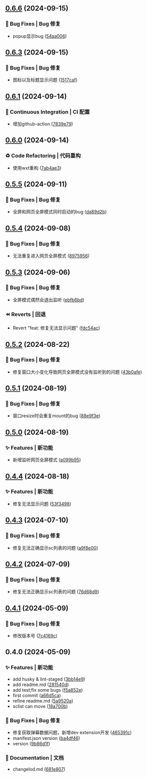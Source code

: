 

## [0.6.6](https://github.com/eeelester/bilibili-fullscreen-sc/compare/0.6.3...0.6.6) (2024-09-15)


### 🐛 Bug Fixes | Bug 修复

* popup显示bug ([54aa006](https://github.com/eeelester/bilibili-fullscreen-sc/commit/54aa006e6e9a94fb9da111d3f725c8125c951473))

## [0.6.3](https://github.com/eeelester/bilibili-fullscreen-sc/compare/0.6.1...0.6.3) (2024-09-15)


### 🐛 Bug Fixes | Bug 修复

* 图标以及标题显示问题 ([1517caf](https://github.com/eeelester/bilibili-fullscreen-sc/commit/1517caf45dda7041a71069b2793f1faec6b65171))

## [0.6.1](https://github.com/eeelester/bilibili-fullscreen-sc/compare/0.6.0...0.6.1) (2024-09-14)


### 🔧 Continuous Integration | CI 配置

* 增加github-action ([7839e79](https://github.com/eeelester/bilibili-fullscreen-sc/commit/7839e79a64a92aed068e5331c89a6d063b2f17fc))

## [0.6.0](https://github.com/eeelester/bilibili-fullscreen-sc/compare/0.5.5...0.6.0) (2024-09-14)


### ♻ Code Refactoring | 代码重构

* 使用wxt重构 ([7ab4ae3](https://github.com/eeelester/bilibili-fullscreen-sc/commit/7ab4ae303a84755f961bf05bb4387edd77bd9fcc))

## [0.5.5](https://github.com/eeelester/bilibili-fullscreen-sc/compare/0.5.4...0.5.5) (2024-09-11)


### 🐛 Bug Fixes | Bug 修复

* 全屏和网页全屏模式同时启动的bug ([da89d2b](https://github.com/eeelester/bilibili-fullscreen-sc/commit/da89d2b9ef4f71dcc6e18000e47f2085095236ab))

## [0.5.4](https://github.com/eeelester/bilibili-fullscreen-sc/compare/0.5.3...0.5.4) (2024-09-08)


### 🐛 Bug Fixes | Bug 修复

* 无法重复进入网页全屏模式 ([8975956](https://github.com/eeelester/bilibili-fullscreen-sc/commit/8975956e2f38aa66fdf621c2ef668f29dcb3a6fe))

## [0.5.3](https://github.com/eeelester/bilibili-fullscreen-sc/compare/0.5.2...0.5.3) (2024-09-06)


### 🐛 Bug Fixes | Bug 修复

* 全屏模式偶然会退出监听 ([ebfb6bd](https://github.com/eeelester/bilibili-fullscreen-sc/commit/ebfb6bd9771c6f286a917e2d127f56a2aa269a8e))


### ⏪ Reverts | 回退

* Revert "feat: 修复无法显示问题" ([fdc54ac](https://github.com/eeelester/bilibili-fullscreen-sc/commit/fdc54acce2867725599edebaf252ee7cb95e275f))

## [0.5.2](https://github.com/eeelester/bilibili-fullscreen-sc/compare/0.5.1...0.5.2) (2024-08-22)


### 🐛 Bug Fixes | Bug 修复

* 修复窗口大小变化导致网页全屏模式没有监听到的问题 ([43b0afe](https://github.com/eeelester/bilibili-fullscreen-sc/commit/43b0afe7f22d869cd22f86392d21c1361aa3d87d))

## [0.5.1](https://github.com/eeelester/bilibili-fullscreen-sc/compare/0.5.0...0.5.1) (2024-08-19)


### 🐛 Bug Fixes | Bug 修复

* 窗口resize时会重复mount的bug ([88e9f3e](https://github.com/eeelester/bilibili-fullscreen-sc/commit/88e9f3e5f581b26c6dc12d8ca91b457834d17ce7))

## [0.5.0](https://github.com/eeelester/bilibili-fullscreen-sc/compare/0.4.4...0.5.0) (2024-08-19)


### ✨ Features | 新功能

* 新增监听网页全屏模式 ([a099b95](https://github.com/eeelester/bilibili-fullscreen-sc/commit/a099b9533be4def5759978c9d53409574cd4102f))

## [0.4.4](https://github.com/eeelester/bilibili-fullscreen-sc/compare/0.4.3...0.4.4) (2024-08-18)


### ✨ Features | 新功能

* 修复无法显示问题 ([53f3498](https://github.com/eeelester/bilibili-fullscreen-sc/commit/53f349856855f10d471f8d29d6565f492cf65c31))

## [0.4.3](https://github.com/eeelester/bilibili-fullscreen-sc/compare/0.4.1...0.4.3) (2024-07-10)


### 🐛 Bug Fixes | Bug 修复

* 修复无法正确显示sc列表的问题 ([a9f8e00](https://github.com/eeelester/bilibili-fullscreen-sc/commit/a9f8e0078b8ffc8638905cff29a04e97b755401a))

## [0.4.2](https://github.com/eeelester/bilibili-fullscreen-sc/compare/0.4.1...0.4.2) (2024-07-09)


### 🐛 Bug Fixes | Bug 修复

* 修复无法正确显示sc列表的问题 ([76d68d9](https://github.com/eeelester/bilibili-fullscreen-sc/commit/76d68d984392c9c449bcebbd82a1901a9c780e4b))

## [0.4.1](https://github.com/eeelester/bilibili-fullscreen-sc/compare/0.4.0...0.4.1) (2024-05-09)


### 🐛 Bug Fixes | Bug 修复

* 修改版本号 ([7c4169c](https://github.com/eeelester/bilibili-fullscreen-sc/commit/7c4169cfa027f654ef02a19d7008fe814543f2d7))

## 0.4.0 (2024-05-09)


### ✨ Features | 新功能

* add husky & lint-staged ([3bb14e9](https://github.com/eeelester/bilibili-fullscreen-sc/commit/3bb14e9485ed4e13953fe9800a96ac9e52f4380b))
* add readme.md ([281540d](https://github.com/eeelester/bilibili-fullscreen-sc/commit/281540d53c97e99eb5d3ea7a6ab16f3cb5d9fb01))
* add test;fix some bugs ([f5a852e](https://github.com/eeelester/bilibili-fullscreen-sc/commit/f5a852ed1950ab2454421ee8d73b12b600dd249b))
* first commit ([a66d5ca](https://github.com/eeelester/bilibili-fullscreen-sc/commit/a66d5ca4017569f70431e69954cd4b7ad03986a8))
* refine readme.md ([5a9520a](https://github.com/eeelester/bilibili-fullscreen-sc/commit/5a9520a01f4a48c9791b5fa4d60474faa458953b))
* sclist can move ([18a700b](https://github.com/eeelester/bilibili-fullscreen-sc/commit/18a700ba431b05fc797b370de9f07460978696f8))


### 🐛 Bug Fixes | Bug 修复

* 修复获取弹幕数据问题，新增dev extension开发 ([465391c](https://github.com/eeelester/bilibili-fullscreen-sc/commit/465391c59234a11cecf2c12b41f50c523091aa0e))
* manifest.json version ([ba4df46](https://github.com/eeelester/bilibili-fullscreen-sc/commit/ba4df46c6660ae9f088555430a88514eebdce7db))
* version ([9b86d1f](https://github.com/eeelester/bilibili-fullscreen-sc/commit/9b86d1f44dee0e4dc0616f151a8ba9900ea112c8))


### 📝 Documentation | 文档

* changelod.md ([681e807](https://github.com/eeelester/bilibili-fullscreen-sc/commit/681e807cbbc9aff149217b8146c0cc77072dfdcf))
